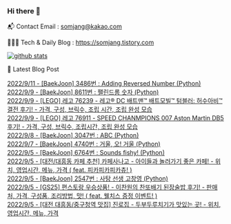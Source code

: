 ### Hi there 👋

📬  Contact Email : somjang@kakao.com

👨🏻‍💻  Tech & Daily Blog : https://somjang.tistory.com

[![github stats](https://github-readme-stats.vercel.app/api?username=SOMJANG&show_icons=true&hide_border=False)](https://somjang.tistory.com)

🤩 Latest Blog Post

[2022/9/11 - [BaekJoon] 3486번 : Adding Reversed Number (Python)](https://somjang.tistory.com/entry/BaekJoon-3486%EB%B2%88-Adding-Reversed-Number-Python) <br>
[2022/9/9 - [BaekJoon] 8611번 : 팰린드롬 숫자 (Python)](https://somjang.tistory.com/entry/BaekJoon-8611%EB%B2%88-%ED%8C%B0%EB%A6%B0%EB%93%9C%EB%A1%AC-%EC%88%AB%EC%9E%90-Python) <br>
[2022/9/9 - [LEGO] 레고 76239 - 레고® DC 배트맨™ 배트모빌™ 텀블러: 허수아비™ 결전 후기! - 가격, 구성, 브릭수, 조립 시간, 조립 완성 모습](https://somjang.tistory.com/entry/LEGO-76239-%EB%A0%88%EA%B3%A0%C2%AE-DC-%EB%B0%B0%ED%8A%B8%EB%A7%A8%E2%84%A2-%EB%B0%B0%ED%8A%B8%EB%AA%A8%EB%B9%8C%E2%84%A2-%ED%85%80%EB%B8%94%EB%9F%AC-%ED%97%88%EC%88%98%EC%95%84%EB%B9%84%E2%84%A2-%EA%B2%B0%EC%A0%84-%ED%9B%84%EA%B8%B0-%EA%B0%80%EA%B2%A9-%EA%B5%AC%EC%84%B1-%EB%B8%8C%EB%A6%AD%EC%88%98-%EC%A1%B0%EB%A6%BD-%EC%8B%9C%EA%B0%84-%EC%A1%B0%EB%A6%BD-%EC%99%84%EC%84%B1-%EB%AA%A8%EC%8A%B5) <br>
[2022/9/9 - [LEGO] 레고 76911 - SPEED CHANMPIONS 007 Aston Martin DB5 후기! - 가격, 구성, 브릭수, 조립시간, 조립 완성 모습](https://somjang.tistory.com/entry/LEGO-%EB%A0%88%EA%B3%A0-76911-SPEED-CHANMPIONS-007-Aston-Martin-DB5-%ED%9B%84%EA%B8%B0-%EA%B0%80%EA%B2%A9-%EA%B5%AC%EC%84%B1-%EB%B8%8C%EB%A6%AD%EC%88%98-%EC%A1%B0%EB%A6%BD%EC%8B%9C%EA%B0%84-%EC%A1%B0%EB%A6%BD-%EC%99%84%EC%84%B1-%EB%AA%A8%EC%8A%B5) <br>
[2022/9/8 - [BaekJoon] 3047번 : ABC (Python)](https://somjang.tistory.com/entry/BaekJoon-3047%EB%B2%88-ABC-Python) <br>
[2022/9/7 - [BaekJoon] 4740번 : 거울, 오! 거울 (Python)](https://somjang.tistory.com/entry/BaekJoon-4740%EB%B2%88-%EA%B1%B0%EC%9A%B8-%EC%98%A4-%EA%B1%B0%EC%9A%B8-Python) <br>
[2022/9/5 - [BaekJoon] 6764번 : Sounds fishy! (Python)](https://somjang.tistory.com/entry/BaekJoon-6764%EB%B2%88-Sounds-fishy-Python) <br>
[2022/9/5 - [대전/대흥동 카페 추천] 카페사나고 - 아이들과 놀러가기 좋은 카페! - 위치, 영업시간, 메뉴, 가격 ( feat. 피카피카피카츄! )](https://somjang.tistory.com/entry/%EB%8C%80%EC%A0%84%EB%8C%80%ED%9D%A5%EB%8F%99-%EC%B9%B4%ED%8E%98-%EC%B6%94%EC%B2%9C-%EC%B9%B4%ED%8E%98%EC%82%AC%EB%82%98%EA%B3%A0-%EC%95%84%EC%9D%B4%EB%93%A4%EA%B3%BC-%EB%86%80%EB%9F%AC%EA%B0%80%EA%B8%B0-%EC%A2%8B%EC%9D%80-%EC%B9%B4%ED%8E%98-%EC%9C%84%EC%B9%98-%EC%98%81%EC%97%85%EC%8B%9C%EA%B0%84-%EB%A9%94%EB%89%B4-%EA%B0%80%EA%B2%A9-feat-%ED%94%BC%EC%B9%B4%ED%94%BC%EC%B9%B4%ED%94%BC%EC%B9%B4%EC%B8%84) <br>
[2022/9/5 - [BaekJoon] 2547번 : 사탕 선생 고창영 (Python)](https://somjang.tistory.com/entry/BaekJoon-2547%EB%B2%88-%EC%82%AC%ED%83%95-%EC%84%A0%EC%83%9D-%EA%B3%A0%EC%B0%BD%EC%98%81-Python) <br>
[2022/9/5 - [GS25] 편스토랑 우승상품! - 이찬원의 찬또배기 된장술밥 후기! - 판매처, 가격, 구성품, 조리방법, 맛! ( feat. 웰치스 증정 이벤트! )](https://somjang.tistory.com/entry/GS25-%ED%8E%B8%EC%8A%A4%ED%86%A0%EB%9E%91-%EC%9A%B0%EC%8A%B9%EC%83%81%ED%92%88-%EC%9D%B4%EC%B0%AC%EC%9B%90%EC%9D%98-%EC%B0%AC%EB%98%90%EB%B0%B0%EA%B8%B0-%EB%90%9C%EC%9E%A5%EC%88%A0%EB%B0%A5-%ED%9B%84%EA%B8%B0-%ED%8C%90%EB%A7%A4%EC%B2%98-%EA%B0%80%EA%B2%A9-%EA%B5%AC%EC%84%B1%ED%92%88-%EC%A1%B0%EB%A6%AC%EB%B0%A9%EB%B2%95-%EB%A7%9B-feat-%EC%9B%B0%EC%B9%98%EC%8A%A4-%EC%A6%9D%EC%A0%95-%EC%9D%B4%EB%B2%A4%ED%8A%B8) <br>
[2022/9/5 - [대전 대흥동/중구청역 맛집] 진로집 - 두부두루치기가 맛있는 곳! - 위치, 영업시간, 메뉴, 가격](https://somjang.tistory.com/entry/%EB%8C%80%EC%A0%84-%EB%8C%80%ED%9D%A5%EB%8F%99%EC%A4%91%EA%B5%AC%EC%B2%AD%EC%97%AD-%EB%A7%9B%EC%A7%91-%EC%A7%84%EB%A1%9C%EC%A7%91-%EB%91%90%EB%B6%80%EB%91%90%EB%A3%A8%EC%B9%98%EA%B8%B0%EA%B0%80-%EB%A7%9B%EC%9E%88%EB%8A%94-%EA%B3%B3-%EC%9C%84%EC%B9%98-%EC%98%81%EC%97%85%EC%8B%9C%EA%B0%84-%EB%A9%94%EB%89%B4-%EA%B0%80%EA%B2%A9) <br>
